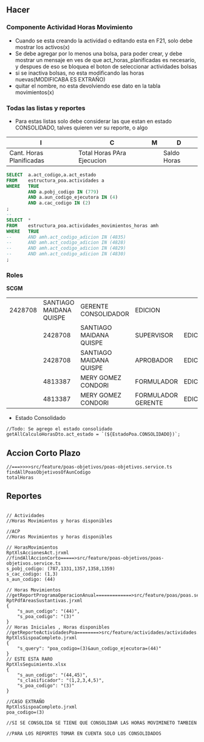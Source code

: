 ## Hacer
### Componente Actividad Horas Movimiento
- Cuando se esta creando la actividad o editando esta en F21, solo debe mostrar los activos(x)
- Se debe agregar por lo menos una bolsa, para poder crear, y debe mostrar un mensaje en ves de que act_horas_planificadas es necesario, y despues de eso se bloquea el boton de seleccionar actividades bolsas
- si se inactiva bolsas, no esta modificando las horas nuevas(MODIFICABA ES EXTRAÑO)
- quitar el nombre, no esta devolviendo ese dato en la tabla movimientos(x)
### Todas las listas y reportes
- Para estas listas solo debe considerar las que estan en estado CONSOLIDADO, talves quieren ver su reporte, o algo

| I                        | C                          | M   | D           |
| ------------------------ | -------------------------- | --- | ----------- |
| Cant. Horas Planificadas | Total Horas PAra Ejecucion |     | Saldo Horas |
```sql
SELECT 	a.act_codigo,a.act_estado  
FROM 	estructura_poa.actividades a 
WHERE 	TRUE
		AND a.pobj_codigo IN (779)
		AND a.aun_codigo_ejecutora IN (4)
		AND a.cac_codigo IN (2)
;
--
SELECT 	*
FROM 	estructura_poa.actividades_movimientos_horas amh 
WHERE 	TRUE
--		AND amh.act_codigo_adicion IN (4835)
--		AND amh.act_codigo_adicion IN (4828)
--		AND amh.act_codigo_adicion IN (4829)
--		AND amh.act_codigo_adicion IN (4830)
;
```
### Roles
**SCGM**

|         |                         |                         |                    |         |
| ------- | ----------------------- | ----------------------- | ------------------ | ------- |
| 2428708 | SANTIAGO MAIDANA QUISPE | GERENTE CONSOLIDADOR    | EDICION            |         |
|         | 2428708                 | SANTIAGO MAIDANA QUISPE | SUPERVISOR         | EDICION |
|         | 2428708                 | SANTIAGO MAIDANA QUISPE | APROBADOR          | EDICION |
|         | 4813387                 | MERY GOMEZ CONDORI      | FORMULADOR         | EDICION |
|         | 4813387                 | MERY GOMEZ CONDORI      | FORMULADOR GERENTE | EDICION |
- Estado Consolidado
```
//Todo: Se agrego el estado consolidado
getAllCalculoHorasDto.act_estado = `(${EstadoPoa.CONSOLIDADO})`;
```
## Accion Corto Plazo
```
//===>>>>src/feature/poas-objetivos/poas-objetivos.service.ts
findAllPoasObjetivosOfAunCodigo
totalHoras
```
## Reportes
```

// Actividades
//Horas Movimientos y horas disponibles

//ACP
//Horas Movimientos y horas disponibles

// HorasMovimientos
RptXlsAccionesAct.jrxml
//findAllAccionCorto=====>src/feature/poas-objetivos/poas-objetivos.service.ts
s_pobj_codigo: (787,1331,1357,1358,1359)
s_cac_codigo: (1,3)
s_aun_codigo: (44)

// Horas Movimientos
//getReportProgramaOperacionAnual=============>src/feature/poas/poas.service.ts
RptPdfAreasSustantivas.jrxml
{
	"s_aun_codigo": "(44)",
	"s_poa_codigo": "(3)"
}
// Horas Iniciales , Horas disponibles
//getReporteActividadesPoa========>src/feature/actividades/actividades.service.ts
RptXlsSispoaCompleto.jrxml
{
	"s_query": "poa_codigo=(3)&aun_codigo_ejecutora=(44)"
}
// ESTE ESTA RARO
RptXlsSeguimiento.xlsx
{
	"s_aun_codigo": "(44,45)",
	"s_clasificador": "(1,2,3,4,5)",
	"s_poa_codigo": "(3)"
}

//CASO EXTRAÑO
RptXlsSispoaCompleto.jrxml
poa_codigo=(3)

//SI SE CONSOLIDA SE TIENE QUE CONSOLIDAR LAS HORAS MOVIMINETO TAMBIEN

//PARA LOS REPORTES TOMAR EN CUENTA SOLO LOS CONSOLIDADOS
```